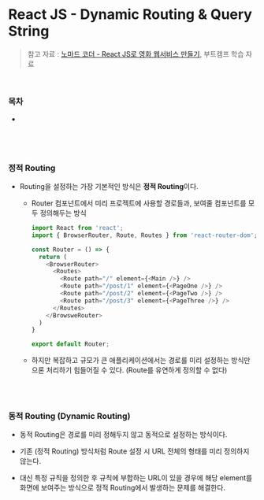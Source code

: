 # React JS - Dynamic Routing & Query String

> 참고 자료 : <a href="https://nomadcoders.co/react-for-beginners">노마드 코더 - React JS로 영화 웹서비스 만들기</a>, 부트캠프 학습 자료

<br/>

### 목차

- <a href=""></a>

<br/><br/>

##

### 정적 Routing

- Routing을 설정하는 가장 기본적인 방식은 <strong>정적 Routing</strong>이다.

  - Router 컴포넌트에서 미리 프로젝트에 사용할 경로들과, 보여줄 컴포넌트를 모두 정의해두는 방식

    ```js
    import React from 'react';
    import { BrowserRouter, Route, Routes } from 'react-router-dom';

    const Router = () => {
      return (
        <BrowserRouter>
          <Routes>
            <Route path="/" element={<Main />} />
            <Route path="/post/1" element={<PageOne />} />
            <Route path="/post/2" element={<PageTwo />} />
            <Route path="/post/3" element={<PageThree />} />
          </Routes>
        </BrowsweRouter>
      )
    }

    export default Router;
    ```

  - 하지만 복잡하고 규모가 큰 애플리케이션에서는 경로를 미리 설정하는 방식만으론 처리하기 힘들어질 수 있다. (Route를 유연하게 정의할 수 없다)

<br/><br/>

### 동적 Routing (Dynamic Routing)

- 동적 Routing은 경로를 미리 정해두지 않고 동적으로 설정하는 방식이다.

- 기존 (정적 Routing) 방식처럼 Route 설정 시 URL 전체의 형태를 미리 정의하지 않는다.

- 대신 특정 규칙을 정의한 후 규칙에 부합하는 URL이 있을 경우에 해당 element를 화면에 보여주는 방식으로 정적 Routing에서 발생하는 문제를 해결한다.
